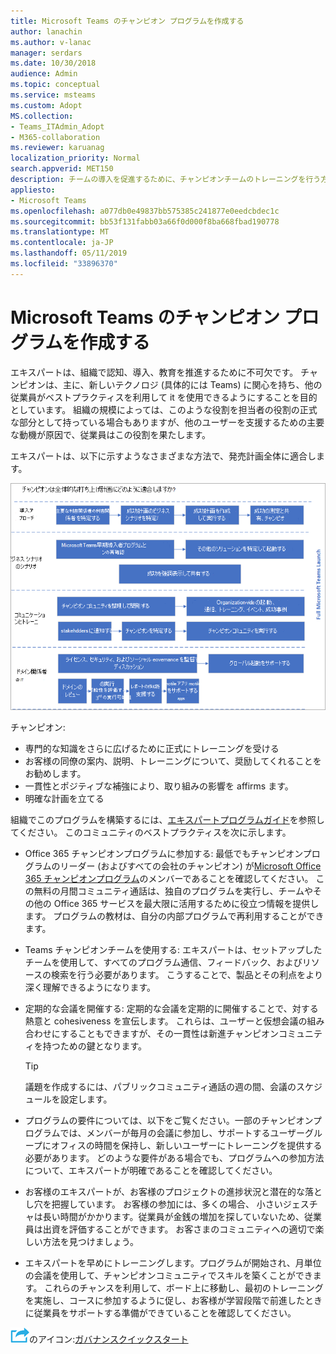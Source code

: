 ```yaml
---
title: Microsoft Teams のチャンピオン プログラムを作成する
author: lanachin
ms.author: v-lanac
manager: serdars
ms.date: 10/30/2018
audience: Admin
ms.topic: conceptual
ms.service: msteams
ms.custom: Adopt
MS.collection:
- Teams_ITAdmin_Adopt
- M365-collaboration
ms.reviewer: karuanag
localization_priority: Normal
search.appverid: MET150
description: チームの導入を促進するために、チャンピオンチームのトレーニングを行う方法について説明します。
appliesto:
- Microsoft Teams
ms.openlocfilehash: a077db0e49837bb575385c241877e0eedcbdec1c
ms.sourcegitcommit: bb53f131fabb03a66f0d000f8ba668fbad190778
ms.translationtype: MT
ms.contentlocale: ja-JP
ms.lasthandoff: 05/11/2019
ms.locfileid: "33896370"
---
```

# <a name="create-your-champions-program-for-microsoft-teams"></a>Microsoft Teams のチャンピオン プログラムを作成する

エキスパートは、組織で認知、導入、教育を推進するために不可欠です。 チャンピオンは、主に、新しいテクノロジ (具体的には Teams) に関心を持ち、他の従業員がベストプラクティスを利用して it を使用できるようにすることを目的としています。 組織の規模によっては、このような役割を担当者の役割の正式な部分として持っている場合もありますが、他のユーザーを支援するための主要な動機が原因で、従業員はこの役割を果たします。

エキスパートは、以下に示すようなさまざまな方法で、発売計画全体に適合します。

![エキスパートと立ち上げの計画](media/teams-adoption-champions.png)

チャンピオン:

- 専門的な知識をさらに広げるために正式にトレーニングを受ける
- お客様の同僚の案内、説明、トレーニングについて、奨励してくれることをお勧めします。
- 一貫性とポジティブな補強により、取り組みの影響を affirms ます。
- 明確な計画を立てる

組織でこのプログラムを構築するには、[エキスパートプログラムガイド](https://go.microsoft.com/fwlink/?linkid=854665)を参照してください。 このコミュニティのベストプラクティスを次に示します。

- Office 365 チャンピオンプログラムに参加する: 最低でもチャンピオンプログラムのリーダー (およびすべての会社のチャンピオン) が[Microsoft Office 365 チャンピオンプログラム](https://aka.ms/O365Champions)のメンバーであることを確認してください。 この無料の月間コミュニティ通話は、独自のプログラムを実行し、チームやその他の Office 365 サービスを最大限に活用するために役立つ情報を提供します。 プログラムの教材は、自分の内部プログラムで再利用することができます。

- Teams チャンピオンチームを使用する: エキスパートは、セットアップしたチームを使用して、すべてのプログラム通信、フィードバック、およびリソースの検索を行う必要があります。  こうすることで、製品とその利点をより深く理解できるようになります。

- 定期的な会議を開催する: 定期的な会議を定期的に開催することで、対する熱意と cohesiveness を宣伝します。 これらは、ユーザーと仮想会議の組み合わせにすることもできますが、その一貫性は新進チャンピオンコミュニティを持つための鍵となります。

    > [!TIP]
    > 議題を作成するには、パブリックコミュニティ通話の週の間、会議のスケジュールを設定します。 

- プログラムの要件については、以下をご覧ください。一部のチャンピオンプログラムでは、メンバーが毎月の会議に参加し、サポートするユーザーグループにオフィスの時間を保持し、新しいユーザーにトレーニングを提供する必要があります。 どのような要件がある場合でも、プログラムへの参加方法について、エキスパートが明確であることを確認してください。

- お客様のエキスパートが、お客様のプロジェクトの進捗状況と潜在的な落とし穴を把握しています。 お客様の参加には、多くの場合、 小さいジェスチャは長い時間がかかります。従業員が金銭の増加を探していないため、従業員は出資を評価することができます。 お客さまのコミュニティへの適切で楽しい方法を見つけましょう。 

- エキスパートを早めにトレーニングします。プログラムが開始され、月単位の会議を使用して、チャンピオンコミュニティでスキルを築くことができます。 これらのチャンスを利用して、ボード上に移動し、最初のトレーニングを実施し、コースに参加するように促し、お客様が学習段階で前進したときに従業員をサポートする準備ができていることを確認してください。  

![次の手順](media/teams-adoption-next-icon.png)のアイコン:[ガバナンスクイックスタート](teams-adoption-governance-quick-start.md)

